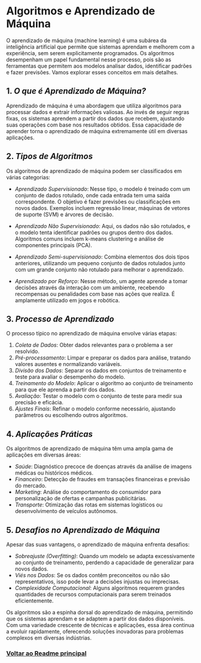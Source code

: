 # Algoritmos e Aprendizado de Máquina

O aprendizado de máquina (machine learning) é uma subárea da inteligência artificial que permite que sistemas aprendam e melhorem com a experiência, sem serem explicitamente programados. Os algoritmos desempenham um papel fundamental nesse processo, pois são as ferramentas que permitem aos modelos analisar dados, identificar padrões e fazer previsões. Vamos explorar esses conceitos em mais detalhes.

## 1. *O que é Aprendizado de Máquina?*

Aprendizado de máquina é uma abordagem que utiliza algoritmos para processar dados e extrair informações valiosas. Ao invés de seguir regras fixas, os sistemas aprendem a partir dos dados que recebem, ajustando suas operações com base nos resultados obtidos. Essa capacidade de aprender torna o aprendizado de máquina extremamente útil em diversas aplicações.

## 2. *Tipos de Algoritmos*

Os algoritmos de aprendizado de máquina podem ser classificados em várias categorias:

- *Aprendizado Supervisionado*: Nesse tipo, o modelo é treinado com um conjunto de dados rotulado, onde cada entrada tem uma saída correspondente. O objetivo é fazer previsões ou classificações em novos dados. Exemplos incluem regressão linear, máquinas de vetores de suporte (SVM) e árvores de decisão.

- *Aprendizado Não Supervisionado*: Aqui, os dados não são rotulados, e o modelo tenta identificar padrões ou grupos dentro dos dados. Algoritmos comuns incluem k-means clustering e análise de componentes principais (PCA).

- *Aprendizado Semi-supervisionado*: Combina elementos dos dois tipos anteriores, utilizando um pequeno conjunto de dados rotulados junto com um grande conjunto não rotulado para melhorar o aprendizado.

- *Aprendizado por Reforço*: Nesse método, um agente aprende a tomar decisões através da interação com um ambiente, recebendo recompensas ou penalidades com base nas ações que realiza. É amplamente utilizado em jogos e robótica.

## 3. *Processo de Aprendizado*

O processo típico no aprendizado de máquina envolve várias etapas:

1. *Coleta de Dados*: Obter dados relevantes para o problema a ser resolvido.
2. *Pré-processamento*: Limpar e preparar os dados para análise, tratando valores ausentes e normalizando variáveis.
3. *Divisão dos Dados*: Separar os dados em conjuntos de treinamento e teste para avaliar o desempenho do modelo.
4. *Treinamento do Modelo*: Aplicar o algoritmo ao conjunto de treinamento para que ele aprenda a partir dos dados.
5. *Avaliação*: Testar o modelo com o conjunto de teste para medir sua precisão e eficácia.
6. *Ajustes Finais*: Refinar o modelo conforme necessário, ajustando parâmetros ou escolhendo outros algoritmos.

## 4. *Aplicações Práticas*

Os algoritmos de aprendizado de máquina têm uma ampla gama de aplicações em diversas áreas:

- *Saúde*: Diagnóstico precoce de doenças através da análise de imagens médicas ou históricos médicos.
- *Financeiro*: Detecção de fraudes em transações financeiras e previsão do mercado.
- *Marketing*: Análise do comportamento do consumidor para personalização de ofertas e campanhas publicitárias.
- *Transporte*: Otimização das rotas em sistemas logísticos ou desenvolvimento de veículos autônomos.

## 5. *Desafios no Aprendizado de Máquina*

Apesar das suas vantagens, o aprendizado de máquina enfrenta desafios:

- *Sobreajuste (Overfitting)*: Quando um modelo se adapta excessivamente ao conjunto de treinamento, perdendo a capacidade de generalizar para novos dados.
- *Viés nos Dados*: Se os dados contêm preconceitos ou não são representativos, isso pode levar a decisões injustas ou imprecisas.
- *Complexidade Computacional*: Alguns algoritmos requerem grandes quantidades de recursos computacionais para serem treinados eficientemente.


Os algoritmos são a espinha dorsal do aprendizado de máquina, permitindo que os sistemas aprendam e se adaptem a partir dos dados disponíveis. Com uma variedade crescente de técnicas e aplicações, essa área continua a evoluir rapidamente, oferecendo soluções inovadoras para problemas complexos em diversas indústrias.

### [Voltar ao Readme principal](../README.md)
